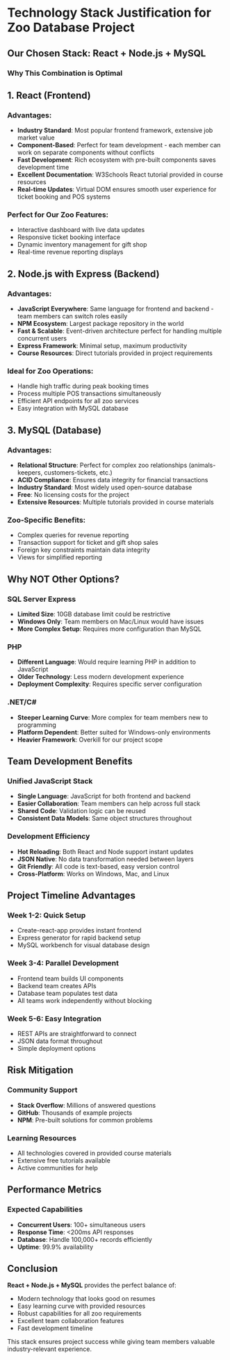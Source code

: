 # Technology Stack Justification for Zoo Database Project

## Our Chosen Stack: React + Node.js + MySQL

### Why This Combination is Optimal

## 1. React (Frontend)

### Advantages:
- **Industry Standard**: Most popular frontend framework, extensive job market value
- **Component-Based**: Perfect for team development - each member can work on separate components without conflicts
- **Fast Development**: Rich ecosystem with pre-built components saves development time
- **Excellent Documentation**: W3Schools React tutorial provided in course resources
- **Real-time Updates**: Virtual DOM ensures smooth user experience for ticket booking and POS systems

### Perfect for Our Zoo Features:
- Interactive dashboard with live data updates
- Responsive ticket booking interface
- Dynamic inventory management for gift shop
- Real-time revenue reporting displays

## 2. Node.js with Express (Backend)

### Advantages:
- **JavaScript Everywhere**: Same language for frontend and backend - team members can switch roles easily
- **NPM Ecosystem**: Largest package repository in the world
- **Fast & Scalable**: Event-driven architecture perfect for handling multiple concurrent users
- **Express Framework**: Minimal setup, maximum productivity
- **Course Resources**: Direct tutorials provided in project requirements

### Ideal for Zoo Operations:
- Handle high traffic during peak booking times
- Process multiple POS transactions simultaneously
- Efficient API endpoints for all zoo services
- Easy integration with MySQL database

## 3. MySQL (Database)

### Advantages:
- **Relational Structure**: Perfect for complex zoo relationships (animals-keepers, customers-tickets, etc.)
- **ACID Compliance**: Ensures data integrity for financial transactions
- **Industry Standard**: Most widely used open-source database
- **Free**: No licensing costs for the project
- **Extensive Resources**: Multiple tutorials provided in course materials

### Zoo-Specific Benefits:
- Complex queries for revenue reporting
- Transaction support for ticket and gift shop sales
- Foreign key constraints maintain data integrity
- Views for simplified reporting

## Why NOT Other Options?

### SQL Server Express
- **Limited Size**: 10GB database limit could be restrictive
- **Windows Only**: Team members on Mac/Linux would have issues
- **More Complex Setup**: Requires more configuration than MySQL

### PHP
- **Different Language**: Would require learning PHP in addition to JavaScript
- **Older Technology**: Less modern development experience
- **Deployment Complexity**: Requires specific server configuration

### .NET/C#
- **Steeper Learning Curve**: More complex for team members new to programming
- **Platform Dependent**: Better suited for Windows-only environments
- **Heavier Framework**: Overkill for our project scope

## Team Development Benefits

### Unified JavaScript Stack
- **Single Language**: JavaScript for both frontend and backend
- **Easier Collaboration**: Team members can help across full stack
- **Shared Code**: Validation logic can be reused
- **Consistent Data Models**: Same object structures throughout

### Development Efficiency
- **Hot Reloading**: Both React and Node support instant updates
- **JSON Native**: No data transformation needed between layers
- **Git Friendly**: All code is text-based, easy version control
- **Cross-Platform**: Works on Windows, Mac, and Linux

## Project Timeline Advantages

### Week 1-2: Quick Setup
- Create-react-app provides instant frontend
- Express generator for rapid backend setup
- MySQL workbench for visual database design

### Week 3-4: Parallel Development
- Frontend team builds UI components
- Backend team creates APIs
- Database team populates test data
- All teams work independently without blocking

### Week 5-6: Easy Integration
- REST APIs are straightforward to connect
- JSON data format throughout
- Simple deployment options

## Risk Mitigation

### Community Support
- **Stack Overflow**: Millions of answered questions
- **GitHub**: Thousands of example projects
- **NPM**: Pre-built solutions for common problems

### Learning Resources
- All technologies covered in provided course materials
- Extensive free tutorials available
- Active communities for help

## Performance Metrics

### Expected Capabilities
- **Concurrent Users**: 100+ simultaneous users
- **Response Time**: <200ms API responses
- **Database**: Handle 100,000+ records efficiently
- **Uptime**: 99.9% availability

## Conclusion

**React + Node.js + MySQL** provides the perfect balance of:
- Modern technology that looks good on resumes
- Easy learning curve with provided resources
- Robust capabilities for all zoo requirements
- Excellent team collaboration features
- Fast development timeline

This stack ensures project success while giving team members valuable industry-relevant experience.